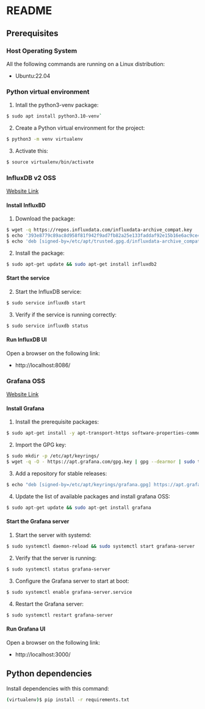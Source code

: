 # README
## Prerequisites
### Host Operating System
All the following commands are running on a Linux distribution:
- Ubuntu:22.04
### Python virtual environment
1. Intall the python3-venv package:
```bash
$ sudo apt install python3.10-venv`
``` 
2. Create a Python virtual environment for the project:
```bash
$ python3 -m venv virtualenv
```
3. Activate this:
```bash
$ source virtualenv/bin/activate
```
### InfluxDB v2 OSS
[Website Link](https://docs.influxdata.com/influxdb/v2/install/?t=Linux)
#### Install InfluxBD
1. Download the package:
```bash
$ wget -q https://repos.influxdata.com/influxdata-archive_compat.key
$ echo '393e8779c89ac8d958f81f942f9ad7fb82a25e133faddaf92e15b16e6ac9ce4c influxdata-archive_compat.key' | sha256sum -c && cat influxdata-archive_compat.key | gpg --dearmor | sudo tee /etc/apt/trusted.gpg.d/influxdata-archive_compat.gpg > /dev/null
$ echo 'deb [signed-by=/etc/apt/trusted.gpg.d/influxdata-archive_compat.gpg] https://repos.influxdata.com/debian stable main' | sudo tee /etc/apt/sources.list.d/influxdata.list
```
2. Install the package:
```bash
$ sudo apt-get update && sudo apt-get install influxdb2
```
#### Start the service
2. Start the InfluxDB service:
```bash
$ sudo service influxdb start
```
3. Verify if the service is running correctly:
```bash
$ sudo service influxdb status
```
#### Run InfluxDB UI
Open a browser on the following link:
- http://localhost:8086/

### Grafana OSS
[Website Link](https://grafana.com/docs/grafana/latest/setup-grafana/installation/debian/)
#### Install Grafana
1. Install the prerequisite packages:
```bash
$ sudo apt-get install -y apt-transport-https software-properties-common wget
```
2. Import the GPG key:
```bash
$ sudo mkdir -p /etc/apt/keyrings/
$ wget -q -O - https://apt.grafana.com/gpg.key | gpg --dearmor | sudo tee /etc/apt/keyrings/grafana.gpg > /dev/null
```
3. Add a repository for stable releases:
```bash
$ echo "deb [signed-by=/etc/apt/keyrings/grafana.gpg] https://apt.grafana.com stable main" | sudo tee -a /etc/apt/sources.list.d/grafana.list
```
4. Update the list of available packages and install grafana OSS:
```bash
$ sudo apt-get update && sudo apt-get install grafana
```
#### Start the Grafana server
1. Start the server with systemd:
```bash
$ sudo systemctl daemon-reload && sudo systemctl start grafana-server
```
2. Verify that the server is running:
```bash
$ sudo systemctl status grafana-server
```
3. Configure the Grafana server to start at boot:
```bash
$ sudo systemctl enable grafana-server.service
```
4. Restart the Grafana server:
```bash
$ sudo systemctl restart grafana-server
```
#### Run Grafana UI
Open a browser on the following link:
- http://localhost:3000/
## Python dependencies
Install dependencies with this command:
```bash
(virtualenv)$ pip install -r requirements.txt
```
